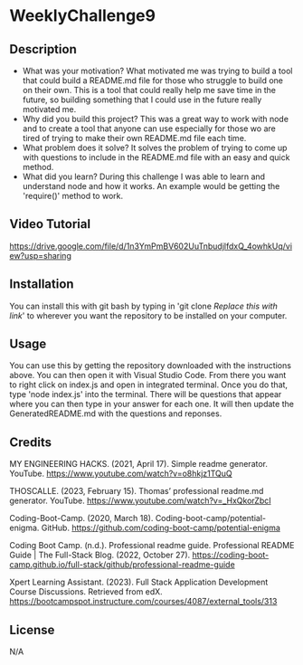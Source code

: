 # WeeklyChallenge9

## Description
- What was your motivation? What motivated me was trying to build a tool that could build a README.md file for those who struggle to build one on their own. This is a tool that could really help me save time in the future, so building something that I could use in the future really motivated me.
- Why did you build this project? This was a great way to work with node and to create a tool that anyone can use especially for those wo are tired of trying to make their own README.md file each time.
- What problem does it solve? It solves the problem of trying to come up with questions to include in the README.md file with an easy and quick method.
- What did you learn? During this challenge I was able to learn and understand node and how it works. An example would be getting the 'require()' method to work.

## Video Tutorial 
https://drive.google.com/file/d/1n3YmPmBV602UuTnbudjlfdxQ_4owhkUq/view?usp=sharing


## Installation
You can install this with git bash by typing in 'git clone *Replace this with link*' to wherever you want the repository to be installed on your computer.

## Usage
You can use this by getting the repository downloaded with the instructions above. You can then open it with Visual Studio Code. From there you want to right click on index.js and open in integrated terminal. Once you do that, type 'node index.js' into the terminal. There will be questions that appear where you can then type in your answer for each one. It will then update the GeneratedREADME.md with the questions and reponses.

## Credits
MY ENGINEERING HACKS. (2021, April 17). Simple readme generator. YouTube. https://www.youtube.com/watch?v=o8hkjz1TQuQ 

THOSCALLE. (2023, February 15). Thomas’ professional readme.md generator. YouTube. https://www.youtube.com/watch?v=_HxQkorZbcI 

Coding-Boot-Camp. (2020, March 18). Coding-boot-camp/potential-enigma. GitHub. https://github.com/coding-boot-camp/potential-enigma 

Coding Boot Camp. (n.d.). Professional readme guide. Professional README Guide | The Full-Stack Blog. (2022, October 27). https://coding-boot-camp.github.io/full-stack/github/professional-readme-guide 

Xpert Learning Assistant. (2023). Full Stack Application Development Course Discussions. Retrieved from edX. https://bootcampspot.instructure.com/courses/4087/external_tools/313

## License
N/A

